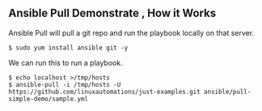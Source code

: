 ## Ansible Pull Demonstrate , How it Works 

Ansible Pull will pull a git repo and run the playbook locally on that server.

```
$ sudo yum install ansible git -y 
```

We can run this to run a playbook.

```
$ echo localhost >/tmp/hosts
$ ansible-pull -i /tmp/hosts -U https://github.com/linuxautomations/just-examples.git ansible/pull-simple-demo/sample.yml
```